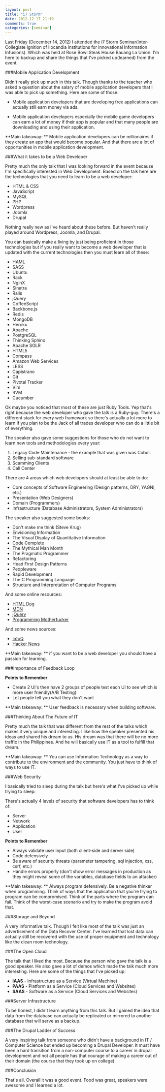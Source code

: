 ```yaml
---
layout: post
title: "i7 Storm"
date: 2012-12-17 21:19
comments: true
categories: [seminar]
---
```


Last Friday (December 14, 2012) I attended the i7 Storm Seminar(Inter-Collegiate Ignition of Ilocandia Institutions for Innovational Information Infusions). Which was held at Rose Bowl Steak House Bauang La Union.
I'm here to backup and share the things that I've picked up(learned) from the event. 


<!--More-->


###Mobile Application Development

Didn't really pick up much in this talk. Though thanks to the teacher who asked a question about
the salary of mobile application developers that I was able to pick up something. 
Here are some of those:

- Mobile application developers that are developing free applications can actually still earn money via ads.

- Mobile application developers especially the mobile game developers can earn a lot of money if their app
is popular and that many people are downloading and using their application.

**Main takeaway: ** Mobile application developers can be millionaires if they create an app that would become popular.
And that there are a lot of opportunities in mobile application development.



###What it takes to be a Web Developer

Pretty much the only talk that I was looking forward in the event because I'm specifically interested
in Web Development. Based on the talk here are the technologies that you need to learn to be a web developer:

- HTML & CSS
- JavaScript
- MySQL
- PHP
- Wordpress
- Joomla
- Drupal

Nothing really new as I've heard about these before. But haven't really played around Wordpress, Joomla, and Drupal.

You can basically make a living by just being proficient in those technologies but if you really want to become a web developer that is updated with the current technologies then you must learn all of these:

- HAML
- SASS
- Ubuntu
- Rack
- NginX
- Sinatra
- Rails
- jQuery
- CoffeeScript
- Backbone.js
- Redis
- MongoDB
- Heroku
- Apache
- PostgreSQL
- Thinking Sphinx
- Apache SOLR
- HTML5
- Compass
- Amazon Web Services
- LESS
- Capistrano
- Git
- Pivotal Tracker
- Vim
- RVM
- Cucumber

Ok maybe you noticed that most of these are just Ruby Tools. 
Yep that's right because the web developer who gave the talk is a Ruby-guy.
There's a different stack for every web framework so there's actually a lot more to learn
if you plan to be the Jack of all trades developer who can do a little bit of everything.

The speaker also gave some suggestions for those who do not want to learn new tools and methodologies every year:

1. Legacy Code Maintenance - the example that was given was Cobol. 
2. Selling sub-standard software
3. Scamming Clients
4. Call Center


There are 4 areas which web developers should at least be able to do:

- Core concepts of Software Engineering (Design patterns, DRY, YAGNI, etc.)
- Presentation (Web Designers)
- Domain (Programmers)
- Infrastructure (Database Administrators, System Administrators)

The speaker also suggested some books:

- Don't make me think (Steve Krug)
- Envisioning Information
- The Visual Display of Quantitative Information
- Code Complete
- The Mythical Man Month
- The Pragmatic Programmer
- Refactoring
- Head First Design Patterns
- Peopleware
- Rapid Development
- The C Programming Language
- Structure and Interpretation of Computer Programs

And some online resources:

- [HTML Dog](http://www.htmldog.com/)
- [MDN](https://developer.mozilla.org/en-US/)
- [jQuery](http://jquery.com)
- [Programming Motherfucker](http://programming-motherfucker.com/)

And some news sources:

- [InfoQ](http://www.infoq.com/)
- [Hacker News](http://news.ycombinator.com/)


**Main takeaway: ** if you want to be a web developer you should have a passion for learning. 



###Importance of Feedback Loop

**Points to Remember**

- Create 2 UI's then have 2 groups of people test each UI to see which is more user friendly(A/B Testing) 
- Let people tell you what they don't want

**Main takeaway: ** User feedback is necessary when building software. 


###Thinking About The Future of IT

Pretty much the talk that was different from the rest of the talks which makes it very unique and interesting.
I like how the speaker presented his ideas and shared his dream to us. 
His dream was that there will be no more traffic in the Philippines. 
And he will basically use IT as a tool to fulfill that dream.

**Main takeaway: ** You can use Information Technology as a way to contribute to the environment and the community. 
You just have to think of ways to use IT.


###Web Security

I basically tried to sleep during the talk but here's what I've picked up while trying to sleep:

There's actually 4 levels of security that software developers has to think of:

- Server
- Network
- Application
- User

**Points to Remember**

- Always validate user input (both client-side and server side)
- Code defensively
- Be aware of security threats (parameter tampering, sql injection, xss, csrf, etc.)
- Handle errors properly (don't show error messages in production as they might reveal some of the variables, database fields to an attacker)
  
**Main takeaway: ** Always program defensively. Be a negative thinker when programming. Think of ways that the application that you're trying to program can be compromised. Think of the parts where the program can fail. Think of the worst-case scenario and try to make the program avoid that.  


###Storage and Beyond

A very informative talk. Though I felt like most of the talk was just an advertisement of the Data Recover Center.
I've learned that lost data can actually still be recovered with the use of proper equipment and technology like the clean room technology.


###The Open Cloud

The talk that I liked the most. Because the person who gave the talk is a good speaker. He also gave a lot of demos which made the talk much more interesting. Here are some of the things that I've picked up:

- **IAAS** - Infrastructure as a Service (Virtual Machine)
- **PAAS** - Platform as a Service (Cloud Services and Websites)
- **SAAS** - Software as a Service (Cloud Services and Websites)


###Server Infrastructure

To be honest, I didn't learn anything from this talk. But I gained the idea that data from the database
can actually be replicated or mirrored to another database that will serve as a backup.


###The Drupal Ladder of Success

A very inspiring talk from someone who didn't have a background in IT / Computer Science but ended up becoming a Drupal Developer.
It must have been a hard transition from a non-computer course to a career in drupal development and not all people
has that courage of making a career out of their domain (the course that they took up on college).

 
###Conclusion

That's all. Overall it was a good event. Food was great, speakers were awesome and I learned a lot. 


